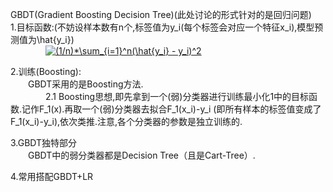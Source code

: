  GBDT(Gradient Boosting Decision Tree)(此处讨论的形式针对的是回归问题)  
 1.目标函数:(不妨设样本数有n个,标签值为y_i(每个标签会对应一个特征x_i),模型预测值为\hat{y_i})  
 &emsp;&emsp;&emsp;&emsp;<a href="https://www.codecogs.com/eqnedit.php?latex=(1/n)*\sum_{i=1}^n(\hat{y_i}&space;-&space;y_i)^2" target="_blank"><img src="https://latex.codecogs.com/gif.latex?(1/n)*\sum_{i=1}^n(\hat{y_i}&space;-&space;y_i)^2" title="(1/n)*\sum_{i=1}^n(\hat{y_i} - y_i)^2" /></a>  
 

 2.训练(Boosting):  
 &emsp;&emsp;GBDT采用的是Boosting方法.  
 &emsp;&emsp;&emsp;&emsp;2.1 Boosting思想,即先拿到一个(弱)分类器进行训练最小化1中的目标函数.记作F_1(x).再取一个(弱)分类器去拟合F_1(x_i)-y_i
 (即所有样本的标签值变成了F_1(x_i)-y_i),依次类推.注意,各个分类器的参数是独立训练的.  
 
 3.GBDT独特部分  
 &emsp;&emsp;GBDT中的弱分类器都是Decision Tree（且是Cart-Tree）.  
 
 
 
 4.常用搭配GBDT+LR  
  &emsp;&emsp;
